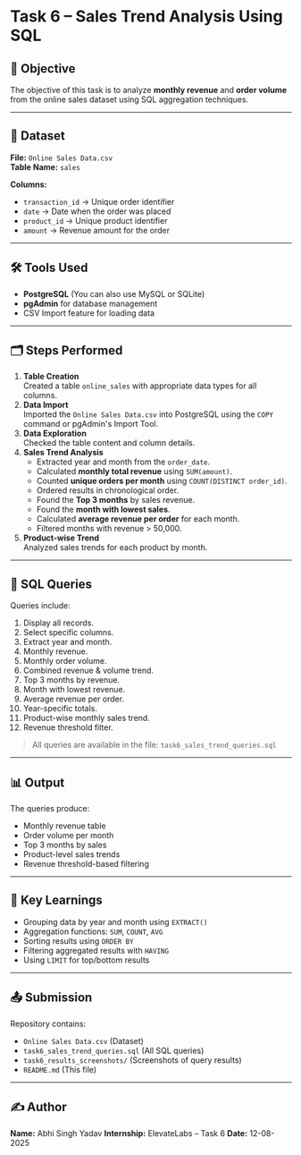 # Task 6 – Sales Trend Analysis Using SQL

## 📌 Objective
The objective of this task is to analyze **monthly revenue** and **order volume** from the online sales dataset using SQL aggregation techniques.

---

## 📂 Dataset
**File:** `Online Sales Data.csv`  
**Table Name:** `sales`

**Columns:**
- `transaction_id` → Unique order identifier
- `date` → Date when the order was placed
- `product_id` → Unique product identifier
- `amount` → Revenue amount for the order

---

## 🛠 Tools Used
- **PostgreSQL** (You can also use MySQL or SQLite)
- **pgAdmin** for database management
- CSV Import feature for loading data

---

## 🗂 Steps Performed
1. **Table Creation**  
   Created a table `online_sales` with appropriate data types for all columns.
2. **Data Import**  
   Imported the `Online Sales Data.csv` into PostgreSQL using the `COPY` command or pgAdmin's Import Tool.
3. **Data Exploration**  
   Checked the table content and column details.
4. **Sales Trend Analysis**  
   - Extracted year and month from the `order_date`.
   - Calculated **monthly total revenue** using `SUM(amount)`.
   - Counted **unique orders per month** using `COUNT(DISTINCT order_id)`.
   - Ordered results in chronological order.
   - Found the **Top 3 months** by sales revenue.
   - Found the **month with lowest sales**.
   - Calculated **average revenue per order** for each month.
   - Filtered months with revenue > 50,000.
5. **Product-wise Trend**  
   Analyzed sales trends for each product by month.

---

## 📜 SQL Queries
Queries include:
1. Display all records.
2. Select specific columns.
3. Extract year and month.
4. Monthly revenue.
5. Monthly order volume.
6. Combined revenue & volume trend.
7. Top 3 months by revenue.
8. Month with lowest revenue.
9. Average revenue per order.
10. Year-specific totals.
11. Product-wise monthly sales trend.
12. Revenue threshold filter.

> All queries are available in the file: `task6_sales_trend_queries.sql`

---

## 📊 Output
The queries produce:
- Monthly revenue table
- Order volume per month
- Top 3 months by sales
- Product-level sales trends
- Revenue threshold-based filtering

---

## 📌 Key Learnings
- Grouping data by year and month using `EXTRACT()`
- Aggregation functions: `SUM`, `COUNT`, `AVG`
- Sorting results using `ORDER BY`
- Filtering aggregated results with `HAVING`
- Using `LIMIT` for top/bottom results

---

## 📤 Submission
Repository contains:
- `Online Sales Data.csv` (Dataset)
- `task6_sales_trend_queries.sql` (All SQL queries)
- `task6_results_screenshots/` (Screenshots of query results)
- `README.md` (This file)

---

## ✍ Author
**Name:** Abhi Singh Yadav
**Internship:** ElevateLabs – Task 6
**Date:** 12-08-2025
